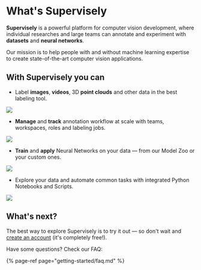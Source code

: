# What's Supervisely

**Supervisely** is a powerful platform for computer vision development, where individual researches and large teams can annotate and experiment with **datasets** and **neural networks**.

Our mission is to help people with and without machine learning expertise to create state-of-the-art computer vision applications.

## With Supervisely you can

* Label **images**, **videos**, 3D **point clouds** and other data in the best labeling tool.

![](.gitbook/assets/labeling-ui.jpg)

* **Manage** and **track** annotation workflow at scale with teams, workspaces, roles and labeling jobs.

![](.gitbook/assets/jobs-ui.jpg)

* **Train** and **apply** Neural Networks on your data — from our Model Zoo or your custom ones.

![](.gitbook/assets/neural-networks-ui.jpg)

* Explore your data and automate common tasks with integrated Python Notebooks and Scripts.

![](.gitbook/assets/notebooks-ui.jpg)

## What's next?

The best way to explore Supervisely is to try it out — so don't wait and [create an account](https://app.supervise.ly/signup) \(it's completely free!\).

Have some questions? Check our FAQ:

{% page-ref page="getting-started/faq.md" %}

